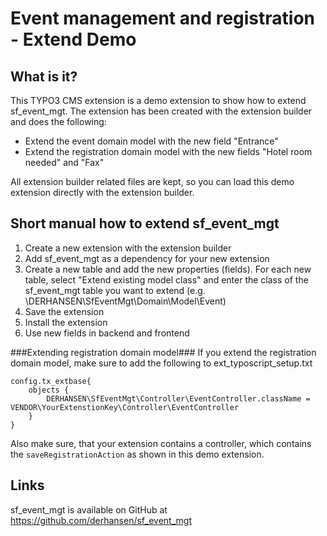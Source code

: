 Event management and registration - Extend Demo
===============================================

## What is it?

This TYPO3 CMS extension is a demo extension to show how to extend sf_event_mgt.
The extension has been created with the extension builder and does the following:

* Extend the event domain model with the new field "Entrance"
* Extend the registration domain model with the new fields "Hotel room needed" and "Fax"

All extension builder related files are kept, so you can load this demo extension directly
with the extension builder.

## Short manual how to extend sf_event_mgt

1. Create a new extension with the extension builder
2. Add sf_event_mgt as a dependency for your new extension
3. Create a new table and add the new properties (fields). For each new table, select "Extend existing model class"
and enter the class of the sf_event_mgt table you want to extend (e.g. \DERHANSEN\SfEventMgt\Domain\Model\Event)
4. Save the extension
5. Install the extension
6. Use new fields in backend and frontend

###Extending registration domain model###
If you extend the registration domain model, make sure to add the following to ext_typoscript_setup.txt

```
config.tx_extbase{
    objects {
        DERHANSEN\SfEventMgt\Controller\EventController.className = VENDOR\YourExtenstionKey\Controller\EventController
    }
}
```

Also make sure, that your extension contains a controller, which contains the `saveRegistrationAction` as shown
in this demo extension.

## Links

sf_event_mgt is available on GitHub at https://github.com/derhansen/sf_event_mgt
